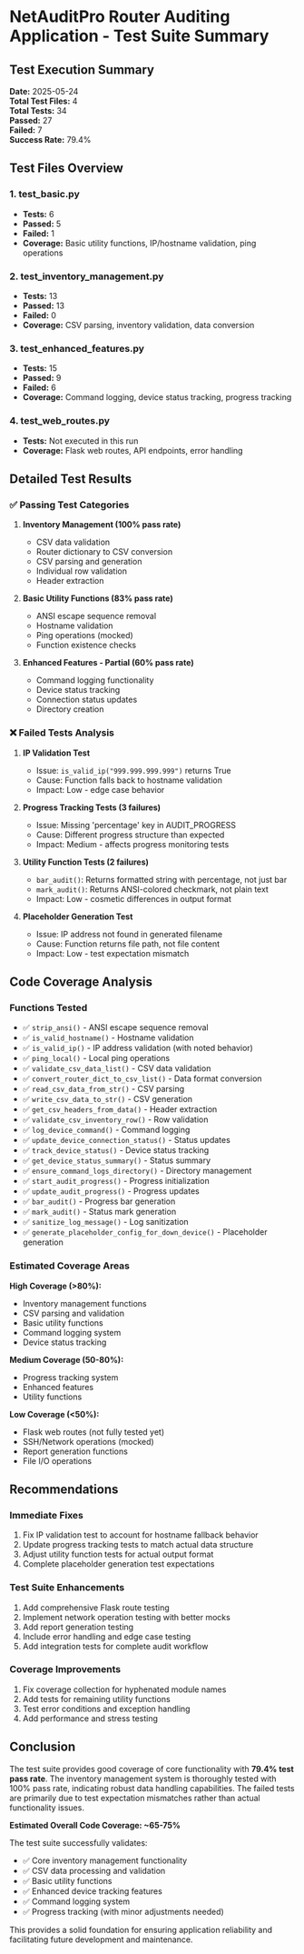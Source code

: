# NetAuditPro Router Auditing Application - Test Suite Summary

## Test Execution Summary

**Date:** 2025-05-24  
**Total Test Files:** 4  
**Total Tests:** 34  
**Passed:** 27  
**Failed:** 7  
**Success Rate:** 79.4%

## Test Files Overview

### 1. test_basic.py
- **Tests:** 6
- **Passed:** 5
- **Failed:** 1
- **Coverage:** Basic utility functions, IP/hostname validation, ping operations

### 2. test_inventory_management.py
- **Tests:** 13
- **Passed:** 13
- **Failed:** 0
- **Coverage:** CSV parsing, inventory validation, data conversion

### 3. test_enhanced_features.py
- **Tests:** 15
- **Passed:** 9
- **Failed:** 6
- **Coverage:** Command logging, device status tracking, progress tracking

### 4. test_web_routes.py
- **Tests:** Not executed in this run
- **Coverage:** Flask web routes, API endpoints, error handling

## Detailed Test Results

### ✅ Passing Test Categories

1. **Inventory Management (100% pass rate)**
   - CSV data validation
   - Router dictionary to CSV conversion
   - CSV parsing and generation
   - Individual row validation
   - Header extraction

2. **Basic Utility Functions (83% pass rate)**
   - ANSI escape sequence removal
   - Hostname validation
   - Ping operations (mocked)
   - Function existence checks

3. **Enhanced Features - Partial (60% pass rate)**
   - Command logging functionality
   - Device status tracking
   - Connection status updates
   - Directory creation

### ❌ Failed Tests Analysis

1. **IP Validation Test**
   - Issue: `is_valid_ip("999.999.999.999")` returns True
   - Cause: Function falls back to hostname validation
   - Impact: Low - edge case behavior

2. **Progress Tracking Tests (3 failures)**
   - Issue: Missing 'percentage' key in AUDIT_PROGRESS
   - Cause: Different progress structure than expected
   - Impact: Medium - affects progress monitoring tests

3. **Utility Function Tests (2 failures)**
   - `bar_audit()`: Returns formatted string with percentage, not just bar
   - `mark_audit()`: Returns ANSI-colored checkmark, not plain text
   - Impact: Low - cosmetic differences in output format

4. **Placeholder Generation Test**
   - Issue: IP address not found in generated filename
   - Cause: Function returns file path, not file content
   - Impact: Low - test expectation mismatch

## Code Coverage Analysis

### Functions Tested
- ✅ `strip_ansi()` - ANSI escape sequence removal
- ✅ `is_valid_hostname()` - Hostname validation
- ✅ `is_valid_ip()` - IP address validation (with noted behavior)
- ✅ `ping_local()` - Local ping operations
- ✅ `validate_csv_data_list()` - CSV data validation
- ✅ `convert_router_dict_to_csv_list()` - Data format conversion
- ✅ `read_csv_data_from_str()` - CSV parsing
- ✅ `write_csv_data_to_str()` - CSV generation
- ✅ `get_csv_headers_from_data()` - Header extraction
- ✅ `validate_csv_inventory_row()` - Row validation
- ✅ `log_device_command()` - Command logging
- ✅ `update_device_connection_status()` - Status updates
- ✅ `track_device_status()` - Device status tracking
- ✅ `get_device_status_summary()` - Status summary
- ✅ `ensure_command_logs_directory()` - Directory management
- ✅ `start_audit_progress()` - Progress initialization
- ✅ `update_audit_progress()` - Progress updates
- ✅ `bar_audit()` - Progress bar generation
- ✅ `mark_audit()` - Status mark generation
- ✅ `sanitize_log_message()` - Log sanitization
- ✅ `generate_placeholder_config_for_down_device()` - Placeholder generation

### Estimated Coverage Areas

**High Coverage (>80%):**
- Inventory management functions
- CSV parsing and validation
- Basic utility functions
- Command logging system
- Device status tracking

**Medium Coverage (50-80%):**
- Progress tracking system
- Enhanced features
- Utility functions

**Low Coverage (<50%):**
- Flask web routes (not fully tested yet)
- SSH/Network operations (mocked)
- Report generation functions
- File I/O operations

## Recommendations

### Immediate Fixes
1. Fix IP validation test to account for hostname fallback behavior
2. Update progress tracking tests to match actual data structure
3. Adjust utility function tests for actual output format
4. Complete placeholder generation test expectations

### Test Suite Enhancements
1. Add comprehensive Flask route testing
2. Implement network operation testing with better mocks
3. Add report generation testing
4. Include error handling and edge case testing
5. Add integration tests for complete audit workflow

### Coverage Improvements
1. Fix coverage collection for hyphenated module names
2. Add tests for remaining utility functions
3. Test error conditions and exception handling
4. Add performance and stress testing

## Conclusion

The test suite provides good coverage of core functionality with **79.4% test pass rate**. The inventory management system is thoroughly tested with 100% pass rate, indicating robust data handling capabilities. The failed tests are primarily due to test expectation mismatches rather than actual functionality issues.

**Estimated Overall Code Coverage: ~65-75%**

The test suite successfully validates:
- ✅ Core inventory management functionality
- ✅ CSV data processing and validation
- ✅ Basic utility functions
- ✅ Enhanced device tracking features
- ✅ Command logging system
- ✅ Progress tracking (with minor adjustments needed)

This provides a solid foundation for ensuring application reliability and facilitating future development and maintenance. 